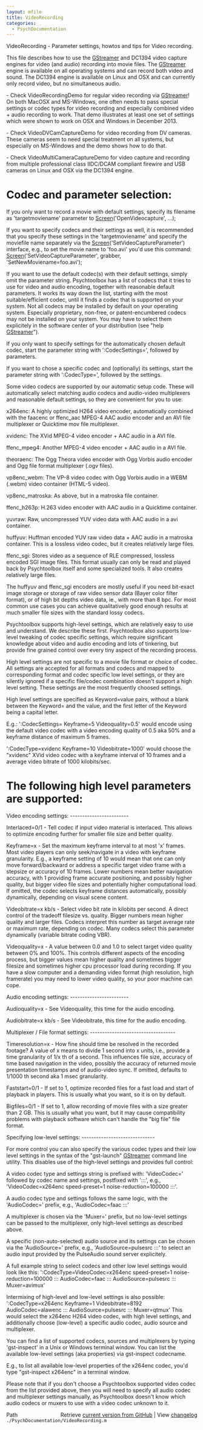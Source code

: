 ```yaml
---
layout: mfile
title: VideoRecording
categories:
  - PsychDocumentation
---
```


VideoRecording \- Parameter settings, howtos and tips for Video recording.

This file describes how to use the [GStreamer](/docs/GStreamer) and DC1394 video capture engines
for video \(and audio\) recording into movie files. The [GStreamer](/docs/GStreamer) engine is
available on all operating systems and can record both video and sound.
The DC1394 engine is available on Linux and OSX and can currently only
record video, but no simultaneous audio.

\- Check VideoRecordingDemo for regular video recording via [GStreamer](/docs/GStreamer)\! On
  both MacOSX and MS\-Windows, one often needs to pass special settings or
  codec types for video recording and especially combined video \+ audio
  recording to work. That demo illustrates at least one set of settings
  which were shown to work on OSX and Windows in December 2013.

\- Check VideoDVCamCaptureDemo for video recording from DV cameras. These
  cameras seem to need special treatment on all systems, but especially
  on MS\-Windows and the demo shows how to do that.

\- Check VideoMultiCameraCaptureDemo for video capture and recording from
  multiple professional class IIDC/DCAM compliant firewire and USB cameras
  on Linux and OSX via the DC1394 engine.

# Codec and parameter selection:


If you only want to record a movie with default settings, specify its
filename as 'targetmoviename' parameter to [Screen](/docs/Screen)\('OpenVideocapture', ...\);

If you want to specify codecs and their settings as well, it is recommended
that you specify these settings in the 'targetmoviename' and specify the
moviefile name separately via the [Screen](/docs/Screen)\('SetVideoCaptureParameter'\) interface,
e.g., to set the movie name to 'foo.avi' you'd use this command:
[Screen](/docs/Screen)\('SetVideoCaptureParameter', grabber, 'SetNewMoviename=foo.avi'\);

If you want to use the default codec\(s\) with their default settings,
simply omit the parameter string. Psychtoolbox has a list of codecs that
it tries to use for video and audio encoding, together with reasonable
default parameters. It works its way down the list, starting with the most
suitable/efficient codec, until it finds a codec that is supported on
your system. Not all codecs may be installed by default on your operating
system. Especially proprietary, non\-free, or patent\-encumbered codecs may
not be installed on your system. You may have to select them explicitely
in the software center of your distribution \(see "help [GStreamer](/docs/GStreamer)"\).

If you only want to specify settings for the automatically chosen default
codec, start the parameter string with ':CodecSettings=', followed by
parameters.

If you want to chose a specific codec and \(optionally\) its settings,
start the parameter string with ':CodecType=', followed by the settings.

Some video codecs are supported by our automatic setup code. These will
automatically select matching audio codecs and audio\-video multiplexers
and reasonable default settings, so they are convenient for you to use:

x264enc:         A highly optimized H264 video encoder, automatically combined with the
                 faacenc or ffenc\_aac MPEG\-4 AAC audio encoder and an AVI file
                 multiplexer or Quicktime mov file multiplexer.

xvidenc:         The XVid MPEG\-4 video encoder \+ AAC audio in a AVI file.

ffenc\_mpeg4:     Another MPEG\-4 video encoder \+ AAC audio in a AVI file.

theoraenc:       The Ogg Theora video encoder with Ogg Vorbis audio encoder and
                 Ogg file format multiplexer \(.ogv files\).

vp8enc\_webm:     The VP\-8 video codec with Ogg Vorbis audio in a WEBM \(.webm\)
                 video container \(HTML\-5 video\).

vp8enc\_matroska: As above, but in a matroska file container.

ffenc\_h263p:     H.263 video encoder with AAC audio in a Quicktime container.

yuvraw:          Raw, uncompressed YUV video data with AAC audio in a avi container.

huffyuv:         Huffman encoded YUV raw video data \+ AAC audio in a
                 matroska container. This is a lossless video codec, but
                 it creates relatively large files.

ffenc\_sgi:       Stores video as a sequence of RLE compressed, lossless
                 encoded SGI image files. This format usually can only be
                 read and played back by Psychtoolbox itself and some
                 specialized tools. It also creates relatively large
                 files.

The huffyuv and ffenc\_sgi encoders are mostly useful if you need
bit\-exact image storage or storage of raw video sensor data \(Bayer color
filter format\), or of high bit depths video data, ie., with more than 8
bpc. For most common use cases you can achieve qualitatively good enough
results at much smaller file sizes with the standard lossy codecs.

Psychtoolbox supports high\-level settings, which are relatively easy to
use and understand. We describe these first. Psychtoolbox also supports
low\-level tweaking of codec specific settings, which require significant
knowledge about video and audio encoding and lots of tinkering, but
provide fine grained control over every tiny aspect of the recording
process.

High level settings are not specific to a movie file format or choice of
codec. All settings are accepted for all formats and codecs and mapped to
corresponding format and codec specific low level settings, or they are
silently ignored if a specific file/codec combination doesn't support a
high level setting. These settings are the most frequently choosed
settings.

High level settings are specified as Keyword=value pairs, without a blank
between the Keyword= and the value, and the first letter of the Keyword
being a capital letter.

E.g.: ':CodecSettings= Keyframe=5 Videoquality=0.5' would encode using
the default video codec with a video encoding quality of 0.5 aka 50% and
a keyframe distance of maximum 5 frames.

':CodecType=xvidenc Keyframe=10 Videobitrate=1000' would choose the
"xvidenc" XVid video codec with a keyframe interval of 10 frames and a
average video bitrate of 1000 kilobits/sec.

# The following high level parameters are supported:

Video encoding settings:
\-\-\-\-\-\-\-\-\-\-\-\-\-\-\-\-\-\-\-\-\-\-\-\-

Interlaced=0/1 \- Tell codec if input video material is interlaced. This
                 allows to optimize encoding further for smaller file size
                 and better quality.

Keyframe=x     \- Set the maximum keyframe interval to at most 'x' frames.
                 Most video players can only seek/navigate in a video with
                 keyframe granularity. E.g., a keyframe setting of 10 would
                 mean that one can only move forward/backward or address a
                 specific target video frame with a stepsize or accuracy of
                 10 frames. Lower numbers mean better navigation accuracy,
                 with 1 providing frame accurate positioning, and possibly
                 higher quality, but bigger video file sizes and potentially
                 higher computational load. If omitted, the codec selects
                 keyframe distances automatically, possibly dynamically,
                 depending on visual scene content.

Videobitrate=x kb/s  \- Select video bit rate in kilobits per second. A direct
                       control of the tradeoff filesize vs. quality. Bigger
                       numbers mean higher quality and larger files. Codecs
                       interpret this number as target average rate or maximum
                       rate, depending on codec. Many codecs select this
                       parameter dynamically \(variable bitrate coding VBR\).

Videoquality=x \- A value between 0.0 and 1.0 to select target video quality
                 between 0% and 100%. This controls different aspects of the
                 encoding process, but bigger values mean higher quality and
                 sometimes bigger filesize and sometimes higher cpu processor
                 load during recording. If you have a slow computer and a
                 demanding video format \(high resolution, high framerate\) you
                 may need to lower video quality, so your poor machine can
                 cope.

Audio encoding settings:
\-\-\-\-\-\-\-\-\-\-\-\-\-\-\-\-\-\-\-\-\-\-\-\-

Audioquality=x \- See Videoquality, this time for the audio encoding.

Audiobitrate=x kb/s  \- See Videobitrate, this time for the audio encoding.

Multiplexer / File format settings:
\-\-\-\-\-\-\-\-\-\-\-\-\-\-\-\-\-\-\-\-\-\-\-\-\-\-\-\-\-\-\-\-\-\-\-

Timeresolution=x \- How fine should time be resolved in the recorded footage?
                   A value of x means to divide 1 second into x units, i.e.,
                   provide a time granularity of 1/x th of a second. This
                   influences file size, accuracy of time based navigation in
                   the video, possibly the accuracy of returned movie presentation
                   timestamps and of audio\-video sync. If omitted, defaults to
                   1/1000 th second aka 1 msec granularity.

Faststart=0/1    \- If set to 1, optimize recorded files for a fast load and start
                   of playback in players. This is usually what you want, so it is
                   on by default.

Bigfiles=0/1     \- If set to 1, allow recording of movie files with a size greater
                   than 2 GB. This is usually what you want, but it may cause
                   compatibility problems with playback software which can't handle
                   the "big file" file format.


Specifying low\-level settings:
\-\-\-\-\-\-\-\-\-\-\-\-\-\-\-\-\-\-\-\-\-\-\-\-\-\-\-\-\-\-

For more control you can also specify the various codec types and their
low level settings in the syntax of the "gst\-launch" [GStreamer](/docs/GStreamer) command
line utility. This disables use of the high\-level settings and provides
full control:

A video codec type and settings string is prefixed with: 'VideoCodec='
followed by codec name and settings, postfixed with ':::', e.g.,
'VideoCodec=x264enc speed\-preset=1 noise\-reduction=100000 :::'.

A audio codec type and settings follows the same logic, with the
'AudioCodec=' prefix, e.g., 'AudioCodec=faac :::'

A multiplexer is chosen via the 'Muxer=' prefix, but no low\-level
settings can be passed to the multiplexer, only high\-level settings as
described above.

A specific \(non\-auto\-selected\) audio source and its settings can be
chosen via the 'AudioSource=' prefix, e.g., 'AudioSource=pulsesrc :::' to
select an audio input provided by the PulseAudio sound server explicitely.

A full example string to select codecs and other low level settings would
look like this:
':CodecType=VideoCodec=x264enc speed\-preset=1 noise\-reduction=100000 ::: AudioCodec=faac ::: AudioSource=pulsesrc ::: Muxer=avimux'

Intermixing of high\-level and low\-level settings is also possible:
':CodecType=x264enc Keyframe=1 Videobitrate=8192 AudioCodec=alawenc ::: AudioSource=pulsesrc ::: Muxer=qtmux'
This would select the x264enc H264 video codec, with high level settings,
and additionally choose \(low\-level\) a specific audio codec, audio source
and multiplexer.

You can find a list of supported codecs, sources and multiplexers by
typing 'gst\-inspect' in a Unix or Windows terminal window. You can
list the available low\-level settings \(aka properties\) via gst\-inspect codecname.

E.g., to list all available low\-level properties of the x264enc codec,
you'd type "gst\-inspect x264enc" in a terminal window.

Please note that if you don't choose a Psychtoolbox supported video codec
from the list provided above, then you will need to specify all audio
codec and multiplexer settings manually, as Psychtoolbox doesn't know
which audio codecs or muxers to use with a video codec unknown to it.



<div class="code_header" style="text-align:right;">
  <span style="float:left;">Path&nbsp;&nbsp;</span> <span class="counter">Retrieve <a href=
  "https://raw.github.com/Psychtoolbox-3/Psychtoolbox-3/beta/./PsychDocumentation/VideoRecording.m">current version from GitHub</a> | View <a href=
  "https://github.com/Psychtoolbox-3/Psychtoolbox-3/commits/beta/./PsychDocumentation/VideoRecording.m">changelog</a></span>
</div>
<div class="code">
  <code>./PsychDocumentation/VideoRecording.m</code>
</div>
